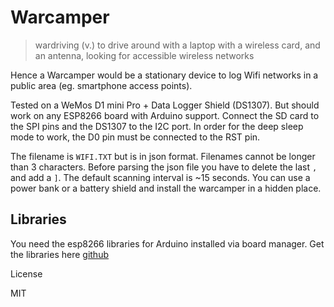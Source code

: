 # Warcamper

> wardriving (v.) to drive around with a laptop with a wireless card, and an antenna, looking for accessible wireless networks

Hence a Warcamper would be a stationary device to log Wifi networks in a public area (eg. smartphone access points).

Tested on a WeMos D1 mini Pro + Data Logger Shield (DS1307). But should work on any ESP8266 board with Arduino support. Connect the SD card to the SPI pins and the DS1307 to the I2C port. In order for the deep sleep mode to work, the D0 pin must be connected to the RST pin.

The filename is `WIFI.TXT` but is in json format. Filenames cannot be longer than 3 characters. Before parsing the json file you have to delete the last `,` and add a `]`. The default scanning interval is ~15 seconds. You can use a power bank or a battery shield and install the warcamper in a hidden place.

## Libraries
You need the esp8266 libraries for Arduino installed via board manager.
Get the libraries here [github]

License

MIT

   [github]: <https://github.com/esp8266/Arduino>
   